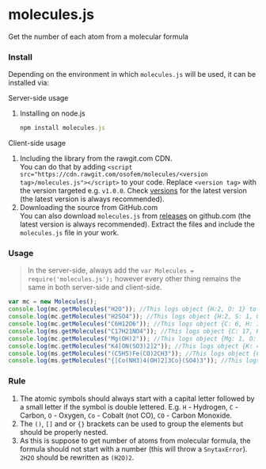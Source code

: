 # molecules.js
Get the number of each atom from a molecular formula

### Install
Depending on the environment in which `molecules.js` will be used, it can be installed via:

Server-side usage
1. Installing on node.js
	```javascript
	npm install molecules.js
	```

Client-side usage
1. Including the library from the rawgit.com CDN.<br>
	You can do that by adding <code>&lt;script src=&quot;https&#58;&#47;&#47;cdn.rawgit.com/osofem/molecules/&lt;version tag&gt;/molecules.js&quot;&gt;&lt;/script&gt;</code> to your code. Replace <code>&lt;version tag&gt;</code> with the version targeted e.g. `v1.0.0`. Check [versions](https://github.com/osofem/molecules/tags) for the latest version (the latest version is always recommended).
2. Downloading the source from GitHub.com<br>
	You can also download `molecules.js` from [releases](https://github.com/osofem/molecules/releases/) on github.com (the latest version is always recommended). Extract the files and include the `molecules.js` file in your work.
  
### Usage
  > In the server-side, always add the `var Molecules = require('molecules.js');` however every other thing remains the same in both server-side and client-side.

```javascript
var mc = new Molecules();
console.log(mc.getMolecules("H2O")); //This logs object {H:2, O: 1} to the console
console.log(mc.getMolecules("H2SO4")); //This logs object {H:2, S: 1, O: 4} to the console
console.log(mc.getMolecules("C6H12O6")); //This logs object {C: 6, H: 12, O: 6} to the console
console.log(ms.getMolecules("C17H21NO4")); //This logs object {C: 17, H: 21, N: 1, O: 4} to the console
console.log(mc.getMolecules("Mg(OH)2")); //This logs object {Mg: 1, O: 2, H: 2} to the console
console.log(mc.getMolecules("K4[ON(SO3)2]2")); //This logs object {K: 4, O: 14, N: 2, S: 4} to the console
console.log(ms.getMolecules("(C5H5)Fe(CO)2CH3")); //This logs object {C: 8, H: 8, Fe: 1, O: 2} to the console
console.log(ms.getMolecules("{[Co(NH3)4(OH)2]3Co}(SO4)3")); //This logs object {Co: 4, N: 12, H: 42, O: 18, S: 3} to the console
```

### Rule
1. The atomic symbols should always start with a capital letter followed by a small letter if the symbol is double lettered. E.g. `H` - Hydrogen, `C` - Carbon, `O` - Oxygen, `Co` - Cobalt (not CO), `CO` - Carbon Monoxide.
2. The `()`, `[]` and or `{}` brackets can be used to group the elements but should be properly nested.
3. As this is suppose to get number of atoms from molecular formula, the formula should not start with a number (this will throw a `SnytaxError`). `2H2O` should be rewritten as `(H2O)2`.